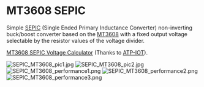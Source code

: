 # MT3608 SEPIC
Simple [SEPIC](https://www.ti.com/lit/an/slyt309/slyt309.pdf) (Single Ended Primary Inductance Converter) non-inverting buck/boost converter based on the [MT3608](https://datasheet.lcsc.com/szlcsc/XI-AN-Aerosemi-Tech-MT3608_C84817.pdf) with a fixed output voltage selectable by the resistor values of the voltage divider.

[MT3608 SEPIC Voltage Calculator](https://wagiminator.github.io/mt3608_sepic.html) (Thanks to [ATP-IOT](https://github.com/ATP-IOT)).

![SEPIC_MT3608_pic1.jpg](https://raw.githubusercontent.com/wagiminator/Power-Boards/master/SEPIC_MT3608/SEPIC_MT3608_pic1.jpg)
![SEPIC_MT3608_pic2.jpg](https://raw.githubusercontent.com/wagiminator/Power-Boards/master/SEPIC_MT3608/SEPIC_MT3608_pic2.jpg)
![SEPIC_MT3608_performance1.png](https://raw.githubusercontent.com/wagiminator/Power-Boards/master/SEPIC_MT3608/SEPIC_MT3608_performance1.png)
![SEPIC_MT3608_performance2.png](https://raw.githubusercontent.com/wagiminator/Power-Boards/master/SEPIC_MT3608/SEPIC_MT3608_performance2.png)
![SEPIC_MT3608_performance3.png](https://raw.githubusercontent.com/wagiminator/Power-Boards/master/SEPIC_MT3608/SEPIC_MT3608_performance3.png)
